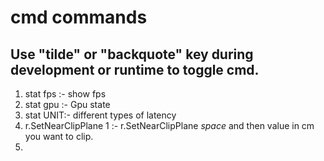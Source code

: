 # cmd commands

## Use "tilde" or "backquote" key during development or runtime to toggle cmd.

1. stat fps :- show fps
2. stat gpu :- Gpu state
3. stat UNIT:- different types of latency 
4. r.SetNearClipPlane 1 :- r.SetNearClipPlane *space* and then value in cm you want to clip.
5. 